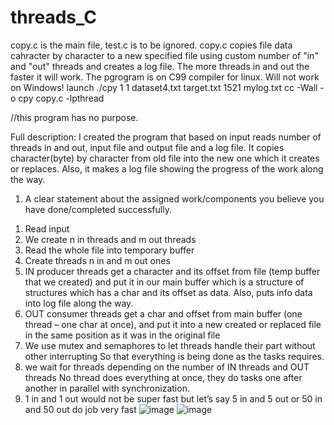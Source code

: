 # threads_C
copy.c is the main file, test.c is to be ignored.
copy.c copies file data cahracter by character to a new specified file using custom number of "in" and "out" threads
and creates a log file.
The more threads in and out the faster it will work.
The pgrogram is on C99 compiler for linux. Will not work on Windows!
launch 
./cpy 1 1  dataset4.txt target.txt 1521 mylog.txt
 cc -Wall -o cpy copy.c -lpthread
 
 //this program has no purpose.

Full description: 
I created the program that based on input reads number of threads in and out, input file and output file and a log file. It copies character(byte) by character from old file into the new one which it creates or replaces. Also, it makes a log file showing the progress of the work along the way.
1.	A clear statement about the assigned work/components you believe you have done/completed successfully.
1)	Read input 
2)	We create n in threads and m out threads 
3)	Read the whole file into temporary buffer
4)	Create threads n in and m out ones   
5)	IN producer threads get a character and its offset from file (temp buffer that we created) and put it in our main buffer which is a structure of structures which has a char and its offset as data. Also, puts info data into log file along the way.
6)	OUT consumer threads get a char and offset from main buffer (one thread – one char at once), and put it into a new created or replaced file in the same position as it was in the original file 
7)	We use mutex and semaphores to let threads handle their part without other interrupting 
So that everything is being done as the tasks requires.
8)	we wait for threads depending on the number of IN threads and OUT threads
No thread does everything at once, they do tasks one after another in parallel with synchronization.
9)	1 in and 1 out would not be super fast but let’s say 5 in and 5 out or 50 in and 50 out do job very fast
 ![image](https://user-images.githubusercontent.com/24215721/168939839-e40ec6a6-88d1-4562-a28f-34596705d6bd.png)
![image](https://user-images.githubusercontent.com/24215721/168939843-ec69e29d-9730-4f57-988d-87d7e98cc98b.png)
